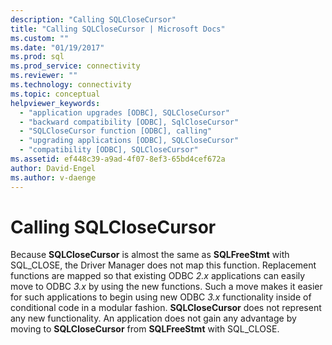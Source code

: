 ```yaml
---
description: "Calling SQLCloseCursor"
title: "Calling SQLCloseCursor | Microsoft Docs"
ms.custom: ""
ms.date: "01/19/2017"
ms.prod: sql
ms.prod_service: connectivity
ms.reviewer: ""
ms.technology: connectivity
ms.topic: conceptual
helpviewer_keywords: 
  - "application upgrades [ODBC], SQLCloseCursor"
  - "backward compatibility [ODBC], SqlCloseCursor"
  - "SQLCloseCursor function [ODBC], calling"
  - "upgrading applications [ODBC], SQLCloseCursor"
  - "compatibility [ODBC], SQLCloseCursor"
ms.assetid: ef448c39-a9ad-4f07-8ef3-65bd4cef672a
author: David-Engel
ms.author: v-daenge
---
```

# Calling SQLCloseCursor
Because **SQLCloseCursor** is almost the same as **SQLFreeStmt** with SQL_CLOSE, the Driver Manager does not map this function. Replacement functions are mapped so that existing ODBC *2.x* applications can easily move to ODBC *3.x* by using the new functions. Such a move makes it easier for such applications to begin using new ODBC *3.x* functionality inside of conditional code in a modular fashion. **SQLCloseCursor** does not represent any new functionality. An application does not gain any advantage by moving to **SQLCloseCursor** from **SQLFreeStmt** with SQL_CLOSE.
